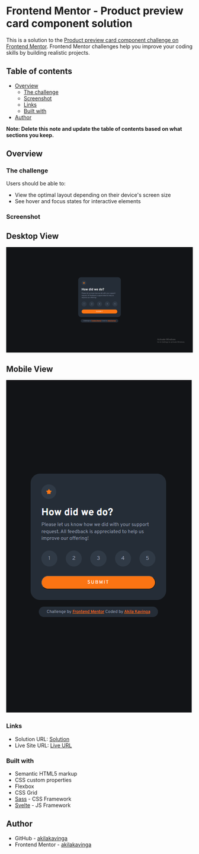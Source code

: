 # Frontend Mentor - Product preview card component solution

This is a solution to the [Product preview card component challenge on Frontend Mentor](https://www.frontendmentor.io/challenges/product-preview-card-component-GO7UmttRfa). Frontend Mentor challenges help you improve your coding skills by building realistic projects. 

## Table of contents

- [Overview](#overview)
  - [The challenge](#the-challenge)
  - [Screenshot](#screenshot)
  - [Links](#links)
  - [Built with](#built-with)
- [Author](#author)

**Note: Delete this note and update the table of contents based on what sections you keep.**

## Overview

### The challenge

Users should be able to:

- View the optimal layout depending on their device's screen size
- See hover and focus states for interactive elements

### Screenshot

## Desktop View
![](./desktop.PNG)

## Mobile View
![](./mobile.PNG)


### Links

- Solution URL: [Solution](https://www.frontendmentor.io/solutions/interactive-rating-component-solution-using-svelte-and-sass-c5n9cHH72v)
- Live Site URL: [Live URL](https://aesthetic-dasik-776a77.netlify.app/)

### Built with

- Semantic HTML5 markup
- CSS custom properties
- Flexbox
- CSS Grid
- [Sass](https://sass-lang.com/) - CSS Framework
- [Svelte](https://svelte.dev/) - JS Framework

## Author

- GitHub - [akilakavinga](https://github.com/akilakavinga)
- Frontend Mentor - [akilakavinga](https://www.frontendmentor.io/profile/akilakavinga)